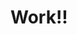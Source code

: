 <!DOCTYPE html>
<html>
<head>
	<title>Signos</title>

</head>
<body>
	<h1>Work!!</h1>
</body>
</html>
